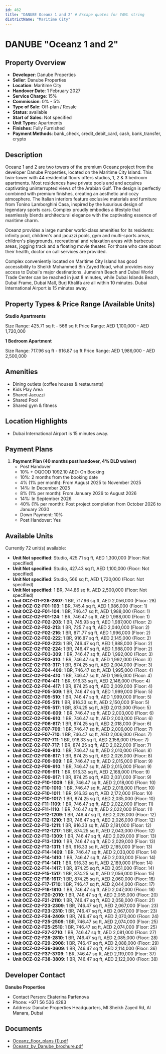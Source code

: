 ```yaml
---
id: 462
title: "DANUBE Oceanz 1 and 2" # Escape quotes for YAML string
districtName: "Maritime City"
---
```


# DANUBE "Oceanz 1 and 2"

## Property Overview
- **Developer**: Danube Properties
- **Seller**: Danube Properties
- **Location**: Maritime City
- **Handover Date**: 1 February 2027
- **Service Charge**: 15%
- **Commission**: 0% - 5%
- **Type of Sale**: Off-plan / Resale
- **Status**: available
- **Start of Sales**: Not specified
- **Unit Types**: Apartments
- **Finishes**: Fully Furnished
- **Payment Methods**: bank_check, credit_debit_card, cash, bank_transfer, crypto

## Description
Oceanz 1 and 2 are two towers of the premium Oceanz project from the developer Danube Properties, located on the Maritime City Island. This twin-tower with 44 residential floors offers studios, 1, 2 & 3 bedroom apartments. Most residences have private pools and and acquires captivating uninterrupted views of the Arabian Gulf. The design is perfectly combined with premium finishes, creating an aesthetic and cozy atmosphere. The Italian interiors feature exclusive materials and furniture from Tonino Lamborghini Casa, inspired by the luxurious design of legendary sports cars. Complex proudly embodies a lifestyle that seamlessly blends architectural elegance with the captivating essence of maritime charm. 

Oceanz provides a large number world-class amenities for its residents: infinity pool, children's and jacuzzi pools, gym and multi-sports areas, children's playgrounds, recreational and relaxation areas with barbecue areas, jogging track and a floating movie theater. For those who care about their health, doctor on call services are provided.

Complex conveniently located on Maritime City Island has good accessibility to Sheikh Mohammed Bin Zayed Road, what provides easy access to Dubai's major destinations. Jumeirah Beach and Dubai World Trade Center can be reached in just 8 minutes, while Dubai Islands Beach, Dubai Frame, Dubai Mall, Burj Khalifa are all within 10 minutes. Dubai International Airport is 15 minutes away.

## Property Types & Price Range (Available Units)
**Studio Apartments**

Size Range: 425.71 sq ft - 566 sq ft
Price Range: AED 1,100,000 - AED 1,720,000

**1 Bedroom Apartment**

Size Range: 717.96 sq ft - 916.87 sq ft
Price Range: AED 1,986,000 - AED 2,500,000

## Amenities
- Dining outlets  (coffee houses & restaurants)
- Kids Play Area
- Shared Jacuzzi
- Shared Pool
- Shared gym & fitness

## Location Highlights
- Dubai International Airport is 15 minutes away.

## Payment Plans
1. **Payment Plan (40 months post handover, 4% DLD waiver)**
   - Post Handover
   - 10% + OQOOD 1092.10 AED: On Booking
   - 10%: 2 months from the booking date
   - 4% (1% per month): From August 2025 to November 2025
   - 14%: In December 2025
   - 8% (1% per month): From January 2026 to August 2026
   - 14%: In September 2026
   - 40% (1% per month): Post project completion from October 2026 to January 2030
   - Down Payment: 10%
   - Post Handover: Yes

## Available Units
Currently 72 unit(s) available:
- **Unit Not specified**: Studio, 425.71 sq ft, AED 1,300,000 (Floor: Not specified)
- **Unit Not specified**: Studio, 427.43 sq ft, AED 1,100,000 (Floor: Not specified)
- **Unit Not specified**: Studio, 566 sq ft, AED 1,720,000 (Floor: Not specified)
- **Unit Not specified**: 1 BR, 744.86 sq ft, AED 2,500,000 (Floor: Not specified)
- **Unit OCZ-O1-F28-2807**: 1 BR, 717.96 sq ft, AED 2,056,000 (Floor: 28)
- **Unit OCZ-O2-F01-103**: 1 BR, 745.4 sq ft, AED 1,986,000 (Floor: 1)
- **Unit OCZ-O2-F01-104**: 1 BR, 746.47 sq ft, AED 1,988,000 (Floor: 1)
- **Unit OCZ-O2-F01-124**: 1 BR, 746.47 sq ft, AED 1,988,000 (Floor: 1)
- **Unit OCZ-O2-F02-203**: 1 BR, 745.93 sq ft, AED 1,987,000 (Floor: 2)
- **Unit OCZ-O2-F02-213**: 1 BR, 725.7 sq ft, AED 2,040,000 (Floor: 2)
- **Unit OCZ-O2-F02-216**: 1 BR, 871.77 sq ft, AED 1,996,000 (Floor: 2)
- **Unit OCZ-O2-F02-222**: 1 BR, 916.87 sq ft, AED 2,145,000 (Floor: 2)
- **Unit OCZ-O2-F02-223**: 1 BR, 746.47 sq ft, AED 1,988,000 (Floor: 2)
- **Unit OCZ-O2-F02-224**: 1 BR, 746.47 sq ft, AED 1,988,000 (Floor: 2)
- **Unit OCZ-O2-F03-309**: 1 BR, 746.47 sq ft, AED 1,992,000 (Floor: 3)
- **Unit OCZ-O2-F03-310**: 1 BR, 746.47 sq ft, AED 1,992,000 (Floor: 3)
- **Unit OCZ-O2-F03-317**: 1 BR, 874.25 sq ft, AED 2,004,000 (Floor: 3)
- **Unit OCZ-O2-F04-409**: 1 BR, 746.47 sq ft, AED 1,995,000 (Floor: 4)
- **Unit OCZ-O2-F04-410**: 1 BR, 746.47 sq ft, AED 1,995,000 (Floor: 4)
- **Unit OCZ-O2-F04-411**: 1 BR, 916.33 sq ft, AED 2,146,000 (Floor: 4)
- **Unit OCZ-O2-F04-417**: 1 BR, 874.25 sq ft, AED 2,009,000 (Floor: 4)
- **Unit OCZ-O2-F05-509**: 1 BR, 746.47 sq ft, AED 1,999,000 (Floor: 5)
- **Unit OCZ-O2-F05-510**: 1 BR, 746.47 sq ft, AED 1,999,000 (Floor: 5)
- **Unit OCZ-O2-F05-511**: 1 BR, 916.33 sq ft, AED 2,150,000 (Floor: 5)
- **Unit OCZ-O2-F05-517**: 1 BR, 874.25 sq ft, AED 2,013,000 (Floor: 5)
- **Unit OCZ-O2-F06-609**: 1 BR, 746.47 sq ft, AED 2,003,000 (Floor: 6)
- **Unit OCZ-O2-F06-610**: 1 BR, 746.47 sq ft, AED 2,003,000 (Floor: 6)
- **Unit OCZ-O2-F06-617**: 1 BR, 874.25 sq ft, AED 2,018,000 (Floor: 6)
- **Unit OCZ-O2-F07-709**: 1 BR, 746.47 sq ft, AED 2,006,000 (Floor: 7)
- **Unit OCZ-O2-F07-710**: 1 BR, 746.47 sq ft, AED 2,006,000 (Floor: 7)
- **Unit OCZ-O2-F07-711**: 1 BR, 916.33 sq ft, AED 2,158,000 (Floor: 7)
- **Unit OCZ-O2-F07-717**: 1 BR, 874.25 sq ft, AED 2,022,000 (Floor: 7)
- **Unit OCZ-O2-F08-810**: 1 BR, 746.47 sq ft, AED 2,010,000 (Floor: 8)
- **Unit OCZ-O2-F08-817**: 1 BR, 874.25 sq ft, AED 2,026,000 (Floor: 8)
- **Unit OCZ-O2-F09-909**: 1 BR, 746.47 sq ft, AED 2,015,000 (Floor: 9)
- **Unit OCZ-O2-F09-910**: 1 BR, 746.47 sq ft, AED 2,015,000 (Floor: 9)
- **Unit OCZ-O2-F09-911**: 1 BR, 916.33 sq ft, AED 2,168,000 (Floor: 9)
- **Unit OCZ-O2-F09-917**: 1 BR, 874.25 sq ft, AED 2,031,000 (Floor: 9)
- **Unit OCZ-O2-F10-1009**: 1 BR, 746.47 sq ft, AED 2,018,000 (Floor: 10)
- **Unit OCZ-O2-F10-1010**: 1 BR, 746.47 sq ft, AED 2,018,000 (Floor: 10)
- **Unit OCZ-O2-F10-1011**: 1 BR, 916.33 sq ft, AED 2,172,000 (Floor: 10)
- **Unit OCZ-O2-F10-1017**: 1 BR, 874.25 sq ft, AED 2,035,000 (Floor: 10)
- **Unit OCZ-O2-F11-1109**: 1 BR, 746.47 sq ft, AED 2,022,000 (Floor: 11)
- **Unit OCZ-O2-F11-1110**: 1 BR, 746.47 sq ft, AED 2,022,000 (Floor: 11)
- **Unit OCZ-O2-F12-1209**: 1 BR, 746.47 sq ft, AED 2,026,000 (Floor: 12)
- **Unit OCZ-O2-F12-1210**: 1 BR, 746.47 sq ft, AED 2,026,000 (Floor: 12)
- **Unit OCZ-O2-F12-1211**: 1 BR, 916.33 sq ft, AED 2,181,000 (Floor: 12)
- **Unit OCZ-O2-F12-1217**: 1 BR, 874.25 sq ft, AED 2,043,000 (Floor: 12)
- **Unit OCZ-O2-F13-1309**: 1 BR, 746.47 sq ft, AED 2,029,000 (Floor: 13)
- **Unit OCZ-O2-F13-1310**: 1 BR, 746.47 sq ft, AED 2,029,000 (Floor: 13)
- **Unit OCZ-O2-F13-1311**: 1 BR, 916.33 sq ft, AED 2,185,000 (Floor: 13)
- **Unit OCZ-O2-F14-1409**: 1 BR, 746.47 sq ft, AED 2,033,000 (Floor: 14)
- **Unit OCZ-O2-F14-1410**: 1 BR, 746.47 sq ft, AED 2,033,000 (Floor: 14)
- **Unit OCZ-O2-F14-1411**: 1 BR, 916.33 sq ft, AED 2,189,000 (Floor: 14)
- **Unit OCZ-O2-F14-1417**: 1 BR, 874.25 sq ft, AED 2,051,000 (Floor: 14)
- **Unit OCZ-O2-F15-1517**: 1 BR, 874.25 sq ft, AED 2,056,000 (Floor: 15)
- **Unit OCZ-O2-F16-1617**: 1 BR, 874.25 sq ft, AED 2,060,000 (Floor: 16)
- **Unit OCZ-O2-F17-1710**: 1 BR, 746.47 sq ft, AED 2,044,000 (Floor: 17)
- **Unit OCZ-O2-F18-1810**: 1 BR, 746.47 sq ft, AED 2,047,000 (Floor: 18)
- **Unit OCZ-O2-F20-2010**: 1 BR, 746.47 sq ft, AED 2,055,000 (Floor: 20)
- **Unit OCZ-O2-F21-2110**: 1 BR, 746.47 sq ft, AED 2,058,000 (Floor: 21)
- **Unit OCZ-O2-F23-2309**: 1 BR, 746.47 sq ft, AED 2,067,000 (Floor: 23)
- **Unit OCZ-O2-F23-2310**: 1 BR, 746.47 sq ft, AED 2,067,000 (Floor: 23)
- **Unit OCZ-O2-F24-2409**: 1 BR, 746.47 sq ft, AED 2,070,000 (Floor: 24)
- **Unit OCZ-O2-F25-2509**: 1 BR, 746.47 sq ft, AED 2,074,000 (Floor: 25)
- **Unit OCZ-O2-F25-2510**: 1 BR, 746.47 sq ft, AED 2,074,000 (Floor: 25)
- **Unit OCZ-O2-F27-2710**: 1 BR, 746.47 sq ft, AED 2,081,000 (Floor: 27)
- **Unit OCZ-O2-F28-2810**: 1 BR, 746.47 sq ft, AED 2,085,000 (Floor: 28)
- **Unit OCZ-O2-F29-2908**: 1 BR, 746.47 sq ft, AED 2,088,000 (Floor: 29)
- **Unit OCZ-O2-F36-3609**: 1 BR, 746.47 sq ft, AED 2,114,000 (Floor: 36)
- **Unit OCZ-O2-F37-3709**: 1 BR, 746.47 sq ft, AED 2,119,000 (Floor: 37)
- **Unit OCZ-O2-F38-3809**: 1 BR, 746.47 sq ft, AED 2,122,000 (Floor: 38)

## Developer Contact
**Danube Properties**
- Contact Person: Ekaterina Parfenova
- Phone: +971 56 536 4283
- Address: Danube Properties Headquarters, Ml Sheikh Zayed Rd, Al Manara, Dubai

## Documents
- [Oceanz_floor_plans (1).pdf](https://cdn.geniemap.net/2023/10/04/DHNs2Cu4wlY9ty4rZM43Ok2ADFLAABDHJ5bGMHB8.pdf)
- [Oceanz_by_Danube_brochure.pdf](https://cdn.geniemap.net/2023/10/04/XqgKyt9XVXCU6EAAGIvHXJcYjDXGGZOV5meBxro2.pdf)
